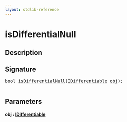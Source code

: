 ```yaml
---
layout: stdlib-reference
---
```


# isDifferentialNull

## Description





## Signature 

<pre>
<span class="code_keyword">bool</span> <a href=".html">isDifferentialNull</a>(<a href="../../interfaces/idifferentiable-01/index.html" class="code_type">IDifferentiable</a> <a href=".html#decl-obj" class="code_param">obj</a>);

</pre>

## Parameters

####  <a id="decl-obj"></a>obj  : [IDifferentiable](../../interfaces/idifferentiable-01/index.html)


